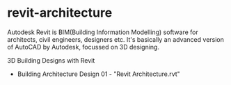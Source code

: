 # revit-architecture
Autodesk Revit is BIM(Building Information Modelling) software for architects, civil engineers, designers etc.
It's basically an advanced version of AutoCAD by Autodesk, focussed on 3D designing.

3D Building Designs with Revit
 - Building Architecture Design 01 - "Revit Architecture.rvt"
